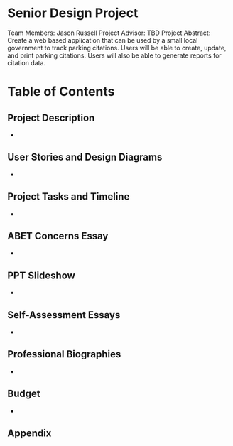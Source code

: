 # Senior Design Project

Team Members: Jason Russell
Project Advisor: TBD
Project Abstract: Create a web based application that can be used by a small local government to track parking citations. Users will be able to create, update, and print parking citations. Users will also be able to generate reports for citation data. 


# Table of Contents

## Project Description 
-
## User Stories and Design Diagrams 
- 
## Project Tasks and Timeline
-
## ABET Concerns Essay
-
## PPT Slideshow
-
## Self-Assessment Essays
-
## Professional Biographies 
-
## Budget
-
## Appendix

